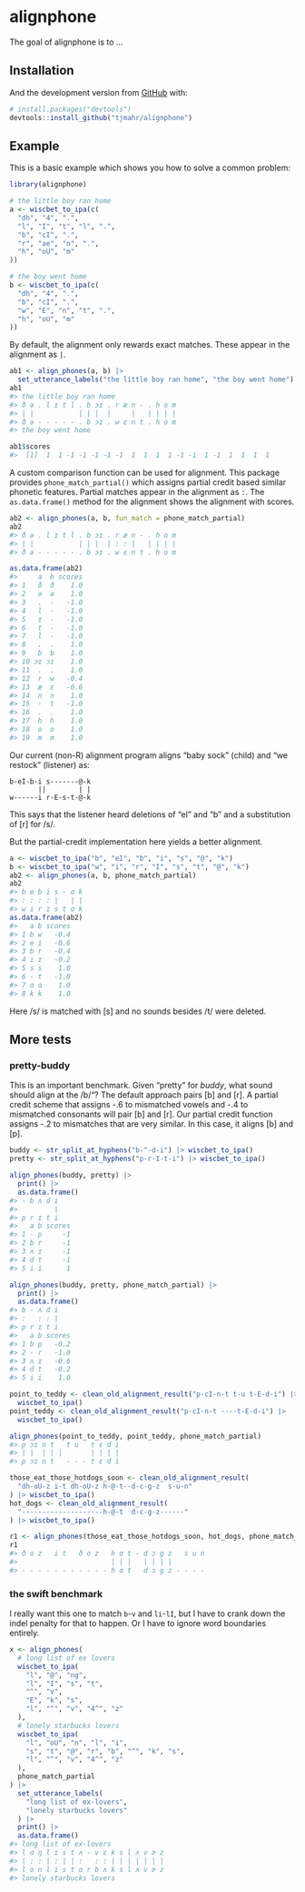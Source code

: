 
<!-- README.md is generated from README.Rmd. Please edit that file -->

# alignphone

<!-- badges: start -->
<!-- badges: end -->

The goal of alignphone is to …

## Installation

And the development version from [GitHub](https://github.com/) with:

``` r
# install.packages("devtools")
devtools::install_github("tjmahr/alignphone")
```

## Example

This is a basic example which shows you how to solve a common problem:

``` r
library(alignphone)

# the little boy ran home
a <- wiscbet_to_ipa(c(
  "dh", "4", ".", 
  "l", "I", "t", "l", ".", 
  "b", "cI", ".", 
  "r", "ae", "n", ".",  
  "h", "oU", "m"
))

# the boy went home
b <- wiscbet_to_ipa(c(
  "dh", "4", ".", 
  "b", "cI", ".", 
  "w", "E", "n", "t", ".", 
  "h", "oU", "m"
))
```

By default, the alignment only rewards exact matches. These appear in
the alignment as `|`.

``` r
ab1 <- align_phones(a, b) |> 
  set_utterance_labels("the little boy ran home", "the boy went home")
ab1
#> the little boy ran home
#> ð ə . l ɪ t l . b ɔɪ . r æ n - . h o m
#> | |           | | |  |     |   | | | |
#> ð ə - - - - - . b ɔɪ . w ɛ n t . h o m
#> the boy went home

ab1$scores
#>  [1]  1  1 -1 -1 -1 -1 -1  1  1  1  1 -1 -1  1 -1  1  1  1  1
```

A custom comparison function can be used for alignment. This package
provides `phone_match_partial()` which assigns partial credit based
similar phonetic features. Partial matches appear in the alignment as
`:`. The `as.data.frame()` method for the alignment shows the alignment
with scores.

``` r
ab2 <- align_phones(a, b, fun_match = phone_match_partial)
ab2
#> ð ə . l ɪ t l . b ɔɪ . r æ n - . h o m
#> | |           | | |  | : : |   | | | |
#> ð ə - - - - - . b ɔɪ . w ɛ n t . h o m

as.data.frame(ab2)
#>     a  b scores
#> 1   ð  ð    1.0
#> 2   ə  ə    1.0
#> 3   .  -   -1.0
#> 4   l  -   -1.0
#> 5   ɪ  -   -1.0
#> 6   t  -   -1.0
#> 7   l  -   -1.0
#> 8   .  .    1.0
#> 9   b  b    1.0
#> 10 ɔɪ ɔɪ    1.0
#> 11  .  .    1.0
#> 12  r  w   -0.4
#> 13  æ  ɛ   -0.6
#> 14  n  n    1.0
#> 15  -  t   -1.0
#> 16  .  .    1.0
#> 17  h  h    1.0
#> 18  o  o    1.0
#> 19  m  m    1.0
```

Our current (non-R) alignment program aligns “baby sock” (child) and “we
restock” (listener) as:

    b-eI-b-i s-------@-k
           ||        | |
    w------i r-E-s-t-@-k

This says that the listener heard deletions of “eI” and “b” and a
substitution of \[r\] for /s/.

But the partial-credit implementation here yields a better alignment.

``` r
a <- wiscbet_to_ipa("b", "eI", "b", "i", "s", "@", "k")
b <- wiscbet_to_ipa("w", "i", "r", "I", "s", "t", "@", "k")
ab2 <- align_phones(a, b, phone_match_partial)
ab2
#> b e b i s - ɑ k
#> : : : : |   | |
#> w i r ɪ s t ɑ k
as.data.frame(ab2)
#>   a b scores
#> 1 b w   -0.4
#> 2 e i   -0.6
#> 3 b r   -0.4
#> 4 i ɪ   -0.2
#> 5 s s    1.0
#> 6 - t   -1.0
#> 7 ɑ ɑ    1.0
#> 8 k k    1.0
```

Here /s/ is matched with \[s\] and no sounds besides /t/ were deleted.

## More tests

### pretty-buddy

This is an important benchmark. Given “pretty” for *buddy*, what sound
should align at the /b/“? The default approach pairs \[b\] and \[r\]. A
partial credit scheme that assigns -.6 to mismatched vowels and -.4 to
mismatched consonants will pair \[b\] and \[r\]. Our partial credit
function assigns -.2 to mismatches that are very similar. In this case,
it aligns \[b\] and \[p\].

``` r
buddy <- str_split_at_hyphens("b-^-d-i") |> wiscbet_to_ipa()
pretty <- str_split_at_hyphens("p-r-I-t-i") |> wiscbet_to_ipa()

align_phones(buddy, pretty) |> 
  print() |> 
  as.data.frame()
#> - b ʌ d i
#>         |
#> p r ɪ t i
#>   a b scores
#> 1 - p     -1
#> 2 b r     -1
#> 3 ʌ ɪ     -1
#> 4 d t     -1
#> 5 i i      1

align_phones(buddy, pretty, phone_match_partial) |> 
  print() |> 
  as.data.frame()
#> b - ʌ d i
#> :   : : |
#> p r ɪ t i
#>   a b scores
#> 1 b p   -0.2
#> 2 - r   -1.0
#> 3 ʌ ɪ   -0.6
#> 4 d t   -0.2
#> 5 i i    1.0
```

``` r
point_to_teddy <- clean_old_alignment_result("p-cI-n-t t-u t-E-d-i") |> 
  wiscbet_to_ipa()
point_teddy <- clean_old_alignment_result("p-cI-n-t ----t-E-d-i") |> 
  wiscbet_to_ipa()

align_phones(point_to_teddy, point_teddy, phone_match_partial)
#> p ɔɪ n t   t u   t ɛ d i
#> | |  | | |       | | | |
#> p ɔɪ n t   - - - t ɛ d i
```

``` r
those_eat_those_hotdogs_soon <- clean_old_alignment_result(
  "dh-oU-z i-t dh-oU-z h-@-t--d-c-g-z  s-u-n"
) |> wiscbet_to_ipa()
hot_dogs <- clean_old_alignment_result(
  "--------------------h-@-t  d-c-g-z------"
) |> wiscbet_to_ipa()

r1 <- align_phones(those_eat_those_hotdogs_soon, hot_dogs, phone_match_partial)
r1
#> ð o z   i t   ð o z   h ɑ t - d ɔ g z   s u n
#>                       | | |   | | | |        
#> - - - - - - - - - - - h ɑ t   d ɔ g z - - - -
```

### the swift benchmark

I really want this one to match `b`-`v` and `li`-`lI`, but I have to
crank down the indel penalty for that to happen. Or I have to ignore
word boundaries entirely.

``` r
x <- align_phones(
  # long list of ex lovers
  wiscbet_to_ipa(
    "l", "@", "ng",
    "l", "I", "s", "t", 
    "^", "v", 
    "E", "k", "s", 
    "l", "^", "v", "4^", "z"
  ),
  # lonely starbucks lovers
  wiscbet_to_ipa(
    "l", "oU", "n", "l", "i", 
    "s", "t", "@", "r", "b", "^", "k", "s", 
    "l", "^", "v", "4^", "z"
  ),
  phone_match_partial
) |> 
  set_utterance_labels(
    "long list of ex-lovers",
    "lonely starbucks lovers"
  ) |> 
  print() |> 
  as.data.frame()
#> long list of ex-lovers
#> l ɑ ŋ l ɪ s t ʌ - v ɛ k s l ʌ v ɚ z
#> | : : | : | | :   : : | | | | | | |
#> l o n l i s t ɑ r b ʌ k s l ʌ v ɚ z
#> lonely starbucks lovers
```
